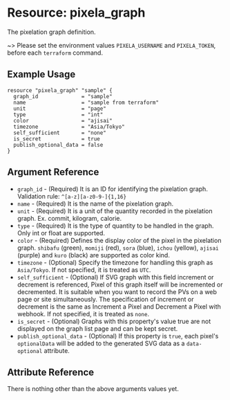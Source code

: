 # Resource: pixela_graph 

The pixelation graph definition. 

~> Please set the environment values `PIXELA_USERNAME` and `PIXELA_TOKEN`, before each `terraform` command.

## Example Usage

```hcl
resource "pixela_graph" "sample" {
  graph_id              = "sample"
  name                  = "sample from terraform"
  unit                  = "page"
  type                  = "int"
  color                 = "ajisai"
  timezone              = "Asia/Tokyo"
  self_sufficient       = "none"
  is_secret             = true
  publish_optional_data = false
}
```

## Argument Reference

* `graph_id` - (Required) It is an ID for identifying the pixelation graph.
                Validation rule: `^[a-z][a-z0-9-]{1,16}`
* `name` - (Required) It is the name of the pixelation graph.
* `unit` - (Required) It is a unit of the quantity recorded in the pixelation graph. Ex. commit, kilogram, calorie.
* `type` - (Required) It is the type of quantity to be handled in the graph. Only int or float are supported.
* `color` - (Required) Defines the display color of the pixel in the pixelation graph.
                    `shibafu` (green), `momiji` (red), `sora` (blue), `ichou` (yellow), `ajisai` (purple) and `kuro` (black) are supported as color kind.
* `timezone` - (Optional) Specify the timezone for handling this graph as `Asia/Tokyo`. If not specified, it is treated as `UTC`.
* `self_sufficient` - (Optional) If SVG graph with this field increment or decrement is referenced, Pixel of this graph itself will be incremented or decremented.
                                 It is suitable when you want to record the PVs on a web page or site simultaneously.
                                 The specification of increment or decrement is the same as Increment a Pixel and Decrement a Pixel with webhook.
                                 If not specified, it is treated as `none`.
* `is_secret` - (Optional) Graphs with this property's value true are not displayed on the graph list page and can be kept secret.
* `publish_optional_data` - (Optional) If this property is `true`, each pixel's `optionalData` will be added to the generated SVG data as a `data-optional` attribute.

## Attribute Reference
There is nothing other than the above arguments values yet.